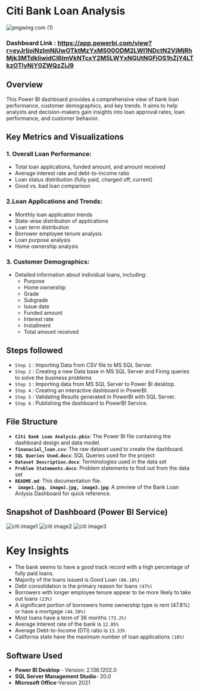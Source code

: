 # Citi Bank Loan Analysis
![pngwing com (1)](https://github.com/user-attachments/assets/a4e18a6d-737c-4d79-96b2-68ef0c1f9757)

### Dashboard Link : https://app.powerbi.com/view?r=eyJrIjoiNzlmNjUwOTktMzYxMS00ODM2LWI1NDctN2VjMjRhMjk3MTdkIiwidCI6ImVkNTcxY2M5LWYxNGUtNGFiOS1hZjY4LTkzOTIyNjY0ZWQzZiJ9

## Overview

This Power BI dashboard provides a comprehensive view of bank loan performance, customer demographics, and key trends. It aims to help analysts and decision-makers gain insights into loan approval rates, loan performance, and customer behavior.

## Key Metrics and Visualizations

### 1. Overall Loan Performance:

- Total loan applications, funded amount, and amount received
- Average interest rate and debt-to-income ratio
- Loan status distribution (fully paid, charged off, current)
- Good vs. bad loan comparison

### 2.Loan Applications and Trends:
- Monthly loan application trends
- State-wise distribution of applications
- Loan term distribution
- Borrower employee tenure analysis
- Loan purpose analysis
- Home ownership analysis
### 3. Customer Demographics:

- Detailed information about individual loans, including:
  - Purpose
  - Home ownership
  - Grade
  - Subgrade
  - Issue date
  - Funded amount
  - Interest rate
  - Installment
  - Total amount received

## Steps followed 

- `Step 1` : Importing Data from CSV file to MS SQL Server.
- `Step 2` : Creating a new Data base in MS SQL Server and Firing queries to solve the business problems
- `Step 3` : Importing data from MS SQL Server to Power BI desktop.
- `Step 4` : Creating an interactive dashboard in PowerBI.
- `Step 5` : Validating Results generated in PowerBI with SQL Server.
- `Step 6` : Publishing the dashboard to PowerBI Service.

## File Structure

- **`Citi Bank Loan Analysis.pbix`**: The Power BI file containing the dashboard design and data model.
- **`finanacial_loan.csv`**: The raw dataset used to create the dashboard.
- **`SQL Queries Used.docx`**: SQL Queries used for the project
- **`Dataset Description.docx`**: Terminologies used in the data set
- **`Problem Statements.docx`**: Problem statements to find out from the data set
- **`README.md`**: This documentation file.
- **` image1.jpg, image2.jpg, image3.jpg`**: A preview of the Bank Loan Anlysis Dashboard for quick reference.


## Snapshot of Dashboard (Power BI Service)
![citi image1](https://github.com/user-attachments/assets/5abeb91d-999b-4e90-a5c3-d7b2f6e2e9b3)
![citi image2](https://github.com/user-attachments/assets/3e0ce4c1-ca3c-4955-8ed6-56f86c304fdc)
![citi image3](https://github.com/user-attachments/assets/3cf4a7db-357b-41dc-b707-e4fbeb7a5088)


 


# Key Insights


- The bank seems to have a good track record with a high percentage of fully paid loans.
-  Majority of the loans issued is Good Loan `(86.18%)`
- Debt consolidation is the primary reason for loans `(47%)`
- Borrowers with longer employee tenure appear to be more likely to take out loans `(23%)`
- A significant portion of borrowers home ownership type is rent (47.8%) or have a mortgage `(44.58%)`
- Most loans have a term of 36 months `(73.2%)`
- Average Interest rate of the bank is  `12.05%`
- Average Debt-to-Income (DTI) ratio is `13.33%` 
- California state have the maximum number of loan applications `(18%)`




## Software Used

- **Power BI Desktop** - Version: 2.136.1202.0 
- **SQL Server Management Studio**- 20.0
- **Microsoft Office**-Version 2021
